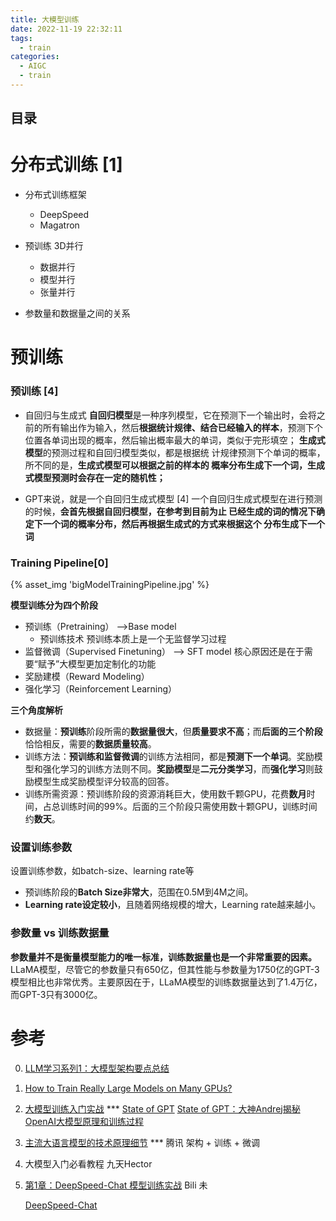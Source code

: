 ```yaml
---
title: 大模型训练
date: 2022-11-19 22:32:11
tags:
  - train
categories:
  - AIGC  
  - train
---
```


<p></p>
<!-- more -->

## 目录
<!-- toc -->

# 分布式训练 [1]

 + 分布式训练框架
    + DeepSpeed
    + Magatron

+ 预训练 3D并行
   + 数据并行
   + 模型并行
   + 张量并行
   
+ 参数量和数据量之间的关系  



# 预训练

###  预训练 [4]
  + ⾃回归与⽣成式
    **⾃回归模型**是⼀种序列模型，它在预测下⼀个输出时，会将之前的所有输出作为输⼊，然后**根据统计规律、结合已经输⼊的样本**，预测下个位置各单词出现的概率，然后输出概率最⼤的单词，类似于完形填空；
    **⽣成式模型**的预测过程和⾃回归模型类似，都是根据统
    计规律预测下个单词的概率，所不同的是，**⽣成式模型可以根据之前的样本的
    概率分布⽣成下⼀个词，⽣成式模型预测时会存在⼀定的随机性；**
    
  + GPT来说，就是⼀个⾃回归⽣成式模型 [4]
    ⼀个⾃回归⽣成式模型在进⾏预测的时候，**会⾸先根据⾃回归模型，在参考到⽬前为⽌
    已经⽣成的词的情况下确定下⼀个词的概率分布，然后再根据⽣成式的⽅式来根据这个
    分布⽣成下⼀个词**


### Training Pipeline[0]
{% asset_img 'bigModelTrainingPipeline.jpg' %}

**模型训练分为四个阶段**
+ 预训练（Pretraining） -->Base model  
  + 预训练技术
    预训练本质上是⼀个⽆监督学习过程    
+ 监督微调（Supervised Finetuning） --> SFT model 
  核⼼原因还是在于需要“赋予”⼤模型更加定制化的功能
+ 奖励建模（Reward Modeling）
+ 强化学习（Reinforcement Learning）

**三个角度解析**
+ 数据量：**预训练**阶段所需的**数据量很大**，但**质量要求不高**；而**后面的三个阶段**恰恰相反，需要的**数据质量较高**。
+ 训练方法：**预训练和监督微调**的训练方法相同，都是**预测下一个单词**。奖励模型和强化学习的训练方法则不同。**奖励模型**是**二元分类学习**，而**强化学习**则鼓励模型生成奖励模型评分较高的回答。
+ 训练所需资源：预训练阶段的资源消耗巨大，使用数千颗GPU，花费**数月**时间，占总训练时间的99%。后面的三个阶段只需使用数十颗GPU，训练时间约**数天**。

### 设置训练参数
设置训练参数，如batch-size、learning rate等
+ 预训练阶段的**Batch Size非常大**，范围在0.5M到4M之间。
+ **Learning rate设定较小**，且随着网络规模的增大，Learning rate越来越小。

###  参数量 vs 训练数据量
**参数量并不是衡量模型能力的唯一标准，训练数据量也是一个非常重要的因素。** 
LLaMA模型，尽管它的参数量只有650亿，但其性能与参数量为1750亿的GPT-3模型相比也非常优秀。主要原因在于，LLaMA模型的训练数据量达到了1.4万亿，而GPT-3只有3000亿。

# 参考
0. [LLM学习系列1：大模型架构要点总结](https://zhuanlan.zhihu.com/p/648050614)

1. [How to Train Really Large Models on Many GPUs? ](https://lilianweng.github.io/posts/2021-09-25-train-large/)

2. [大模型训练入门实战](https://techdiylife.github.io/big-model-training/deepspeed/LLM-state-of-GPT.html)  *** 
   [State of GPT](https://karpathy.ai/stateofgpt.pdf) 
   [State of GPT：大神Andrej揭秘OpenAI大模型原理和训练过程 ](https://mp.weixin.qq.com/s/zmEGzm1cdXupNoqZ65h7yg)

3. [主流大语言模型的技术原理细节](https://cloud.tencent.com/developer/article/2328541) *** 腾讯     架构 + 训练 + 微调

4. 大模型入门必看教程  九天Hector

5. [第1章：DeepSpeed-Chat 模型训练实战](https://techdiylife.github.io/big-model-training/deepspeed/deepspeed-chat.html)  Bili 未

   [DeepSpeed-Chat](https://github.com/microsoft/DeepSpeedExamples/tree/master/applications/DeepSpeed-Chat)
